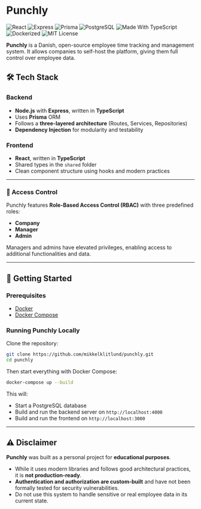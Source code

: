 # Punchly

![React](https://img.shields.io/badge/frontend-React-61DAFB.svg)
![Express](https://img.shields.io/badge/backend-Express.js-000000.svg)
![Prisma](https://img.shields.io/badge/ORM-Prisma-3982CE.svg)
![PostgreSQL](https://img.shields.io/badge/database-PostgreSQL-336791.svg)
![Made With TypeScript](https://img.shields.io/badge/Made%20with-TypeScript-007acc.svg)
![Dockerized](https://img.shields.io/badge/docker-ready-blue)
![MIT License](https://img.shields.io/badge/license-MIT-blue.svg)

**Punchly** is a Danish, open-source employee time tracking and management system. It allows companies to self-host the platform, giving them full control over employee data.

## 🛠 Tech Stack

### Backend

- **Node.js** with **Express**, written in **TypeScript**
- Uses **Prisma** ORM
- Follows a **three-layered architecture** (Routes, Services, Repositories)
- **Dependency Injection** for modularity and testability

### Frontend

- **React**, written in **TypeScript**
- Shared types in the `shared` folder
- Clean component structure using hooks and modern practices

---

### 🔐 Access Control

Punchly features **Role-Based Access Control (RBAC)** with three predefined roles:

- **Company**
- **Manager**
- **Admin**

Managers and admins have elevated privileges, enabling access to additional functionalities and data.

---

## 🚀 Getting Started

### Prerequisites

- [Docker](https://www.docker.com/)
- [Docker Compose](https://docs.docker.com/compose/)

### Running Punchly Locally

Clone the repository:

```bash
git clone https://github.com/mikkelklitlund/punchly.git
cd punchly
```

Then start everything with Docker Compose:

```bash
docker-compose up --build
```

This will:

- Start a PostgreSQL database
- Build and run the backend server on `http://localhost:4000`
- Build and run the frontend on `http://localhost:3000`

---

## ⚠️ Disclaimer

**Punchly** was built as a personal project for **educational purposes**.

- While it uses modern libraries and follows good architectural practices, it is **not production-ready**.
- **Authentication and authorization are custom-built** and have not been formally tested for security vulnerabilities.
- Do not use this system to handle sensitive or real employee data in its current state.
